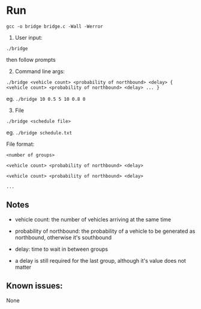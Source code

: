 # Run

```gcc -o bridge bridge.c -Wall -Werror```

1. User input:

```./bridge```

then follow prompts

2. Command line args:

```./bridge <vehicle count> <probability of northbound> <delay> { <vehicle count> <probability of northbound> <delay> ... }```

eg. ```./bridge 10 0.5 5 10 0.8 0``` 

3. File

```./bridge <schedule file>```

eg. ```./bridge schedule.txt```

File format:

```
<number of groups>

<vehicle count> <probability of northbound> <delay>

<vehicle count> <probability of northbound> <delay>

...
```

## Notes

- vehicle count: the number of vehicles arriving at the same time

- probability of northbound: the probability of a vehicle to be generated as northbound, otherwise it's southbound

- delay: time to wait in between groups

- a delay is still required for the last group, although it's value does not matter

## Known issues:

None
